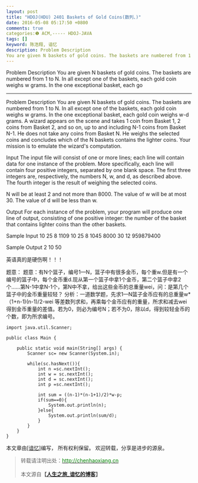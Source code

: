 ```yaml
---
layout: post
title: "HDOJ(HDU) 2401 Baskets of Gold Coins(数列、)"
date: 2016-05-08 05:17:50 +0800
comments: true
categories:❶ ACM,----- HDOJ-JAVA
tags: []
keyword: 陈浩翔, 谙忆
description: Problem Description 
You are given N baskets of gold coins. The baskets are numbered from 1 to N. In all except one of the baskets, each gold coin weighs w grams. In the one exceptional basket, each go 
---
```



Problem Description 
You are given N baskets of gold coins. The baskets are numbered from 1 to N. In all except one of the baskets, each gold coin weighs w grams. In the one exceptional basket, each go
<!-- more -->
----------

Problem Description
You are given N baskets of gold coins. The baskets are numbered from 1 to N. In all except one of the baskets, each gold coin weighs w grams. In the one exceptional basket, each gold coin weighs w-d grams. A wizard appears on the scene and takes 1 coin from Basket 1, 2 coins from Basket 2, and so on, up to and including N-1 coins from Basket N-1. He does not take any coins from Basket N. He weighs the selected coins and concludes which of the N baskets contains the lighter coins. Your mission is to emulate the wizard's computation. 


 

Input
The input file will consist of one or more lines; each line will contain data for one instance of the problem. More specifically, each line will contain four positive integers, separated by one blank space. The first three integers are, respectively, the numbers N, w, and d, as described above. The fourth integer is the result of weighing the selected coins. 

N will be at least 2 and not more than 8000. The value of w will be at most 30. The value of d will be less than w. 



 

Output
For each instance of the problem, your program will produce one line of output, consisting of one positive integer: the number of the basket that contains lighter coins than the other baskets. 


 

Sample Input
10 25 8 1109
10 25 8 1045
8000 30 12 959879400
 

Sample Output
2
10
50


英语真的是硬伤啊！！！

题意：
题意：有N个篮子，编号1—N，篮子中有很多金币，每个重w.但是有一个编号的篮子中，每个金币重d.现从第一个篮子中拿1个金币，第二个篮子中拿2个……第N-1中拿N-1个，第N中不拿，给出这些金币的总重量wei，问：是第几个篮子中的金币重量较轻？
分析：一道数学题，先求1—N篮子金币应有的总重量w*（1+n-1)(n-1)/2-wei 等差数列求和，再乘每个金币应有的重量，所求和减去wei得到金币重量的差值。若为0，则必为编号N；若不为0，除以d，得到较轻金币的个数，即为所求编号。


```
import java.util.Scanner;

public class Main {

	public static void main(String[] args) {
		Scanner sc= new Scanner(System.in);
		
		while(sc.hasNext()){
			int n =sc.nextInt();
			int w = sc.nextInt();
			int d = sc.nextInt();
			int p =sc.nextInt();
			
			int sum = ((n-1)*(n-1+1)/2)*w-p;
			if(sum==0){
				System.out.println(n);
			}else{
				System.out.println(sum/d);
			}
		}
	}
}

```

本文章由<a href="http://chenhaoxiang.cn/">[谙忆]</a>编写， 所有权利保留。 
欢迎转载，分享是进步的源泉。
<blockquote cite='陈浩翔'>
<p background-color='#D3D3D3'>转载请注明出处：<a href='http://chenhaoxiang.cn'><font color="green">http://chenhaoxiang.cn</font></a><br><br>
本文源自<strong>【<a href='http://chenhaoxiang.cn' target='_blank'>人生之旅_谙忆的博客</a>】</strong></p>
</blockquote>
